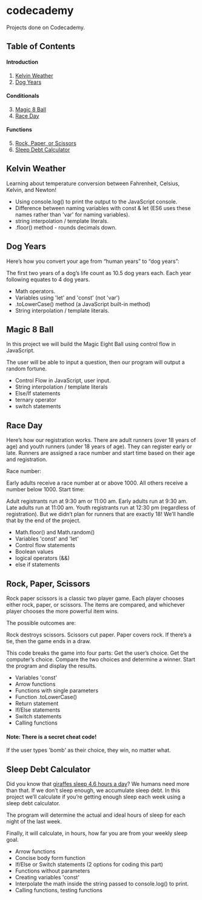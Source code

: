 # codecademy

Projects done on Codecademy.

## Table of Contents
#### Introduction
1. [Kelvin Weather](#kelvin-weather)
2. [Dog Years](#dog-years)

#### Conditionals
3. [Magic 8 Ball](#magic-8-ball)
4. [Race Day](#race-day)

#### Functions
5. [Rock, Paper, or Scissors](#rock-paper-scissors)
6. [Sleep Debt Calculator](#sleep-debt-calculator)


## Kelvin Weather

Learning about temperature conversion between Fahrenheit, Celsius, Kelvin, and Newton!

* Using console.log() to print the output to the JavaScript console.
* Difference between naming variables with const & let (ES6 uses these names rather than 'var' for naming variables).
* string interpolation / template literals.
* .floor() method - rounds decimals down.


## Dog Years
Here’s how you convert your age from “human years” to “dog years”:

The first two years of a dog’s life count as 10.5 dog years each.
Each year following equates to 4 dog years.

* Math operators.
* Variables using 'let' and 'const' (not 'var')
* .toLowerCase() method (a JavaScript built-in method)
* String interpolation / template literals.


## Magic 8 Ball

In this project we will build the Magic Eight Ball using control flow in JavaScript.

The user will be able to input a question, then our program will output a random fortune.

* Control Flow in JavaScript, user input.
* String interpolation / template literals
* Else/If statements
* ternary operator
* switch statements


## Race Day

Here’s how our registration works. There are adult runners (over 18 years of age) and youth runners (under 18 years of age). They can register early or late. Runners are assigned a race number and start time based on their age and registration.

Race number:

Early adults receive a race number at or above 1000.
All others receive a number below 1000.
Start time:

Adult registrants run at 9:30 am or 11:00 am.
Early adults run at 9:30 am.
Late adults run at 11:00 am.
Youth registrants run at 12:30 pm (regardless of registration).
But we didn’t plan for runners that are exactly 18! We’ll handle that by the end of the project.

* Math.floor() and Math.random()
* Variables 'const' and 'let'
* Control flow statements
* Boolean values
* logical operators (&&)
* else if statements


## Rock, Paper, Scissors

Rock paper scissors is a classic two player game. Each player chooses either rock, paper, or scissors. The items are compared, and whichever player chooses the more powerful item wins.

The possible outcomes are:

Rock destroys scissors.
Scissors cut paper.
Paper covers rock.
If there’s a tie, then the game ends in a draw.

This code breaks the game into four parts:
Get the user’s choice.
Get the computer’s choice.
Compare the two choices and determine a winner.
Start the program and display the results.

* Variables 'const'
* Arrow functions
* Functions with single parameters
* Function .toLowerCase()
* Return statement
* If/Else statements
* Switch statements
* Calling functions

#### Note: There is a secret cheat code!

If the user types 'bomb' as their choice, they win, no matter what.


## Sleep Debt Calculator

Did you know that [giraffes sleep 4.6 hours a day](https://en.wikipedia.org/wiki/Giraffe#Legs,_locomotion_and_posture)? We humans need more than that. If we don’t sleep enough, we accumulate sleep debt. In this project we’ll calculate if you’re getting enough sleep each week using a sleep debt calculator.

The program will determine the actual and ideal hours of sleep for each night of the last week.

Finally, it will calculate, in hours, how far you are from your weekly sleep goal.

* Arrow functions
* Concise body form function
* If/Else or Switch statements (2 options for coding this part)
* Functions without parameters
* Creating variables 'const'
* Interpolate the math inside the string passed to console.log() to print.
* Calling functions, testing functions

